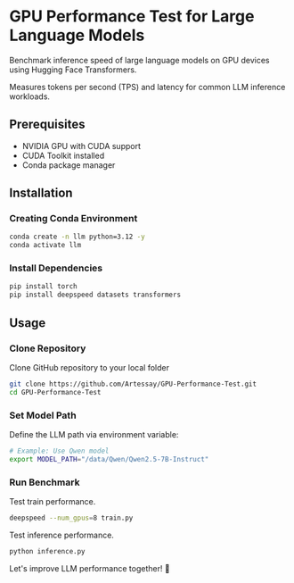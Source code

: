 # GPU Performance Test for Large Language Models

Benchmark inference speed of large language models on GPU devices using Hugging Face Transformers.

Measures tokens per second (TPS) and latency for common LLM inference workloads.

## Prerequisites

* NVIDIA GPU with CUDA support
* CUDA Toolkit installed
* Conda package manager

## Installation

### Creating Conda Environment

```bash
conda create -n llm python=3.12 -y
conda activate llm
```

### Install Dependencies

```bash
pip install torch
pip install deepspeed datasets transformers
```

## Usage

### Clone Repository

Clone GitHub repository to your local folder

```bash
git clone https://github.com/Artessay/GPU-Performance-Test.git
cd GPU-Performance-Test
```

### Set Model Path

Define the LLM path via environment variable:

```bash
# Example: Use Qwen model  
export MODEL_PATH="/data/Qwen/Qwen2.5-7B-Instruct"
```

### Run Benchmark

Test train performance.

```bash
deepspeed --num_gpus=8 train.py 
```

Test inference performance.

```bash
python inference.py
```

Let's improve LLM performance together! 🚀
